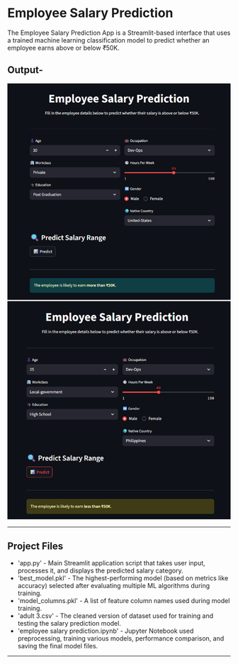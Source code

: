 # Employee Salary Prediction
The Employee Salary Prediction App is a Streamlit-based interface that uses a trained machine learning classification model to predict whether an employee earns above or below ₹50K.

## Output-

![OUTPUT](image/p1.png)
![OUTPUT](image/p2.png)

---

## Project Files 

  - 'app.py' - Main Streamlit application script that takes user input, processes it, and displays the predicted salary category.
  - 'best_model.pkl' - The highest-performing model (based on metrics like accuracy) selected after evaluating multiple ML algorithms during training.
  - 'model_columns.pkl' - A list of feature column names used during model training.
  - 'adult 3.csv' - The cleaned version of dataset used for training and testing the salary prediction model.
  - 'employee salary prediction.ipynb' - Jupyter Notebook used preprocessing, training various models, performance comparison, and saving the final model files.

  ---
  

